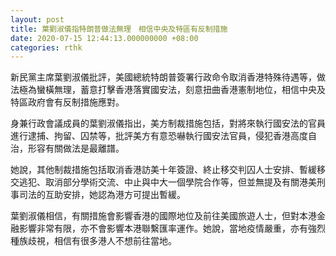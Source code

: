 ```yaml
---
layout: post
title: 葉劉淑儀指特朗普做法無理　相信中央及特區有反制措施
date: 2020-07-15 12:44:13.000000000 +08:00
categories: rthk
---
```


新民黨主席葉劉淑儀批評，美國總統特朗普簽署行政命令取消香港特殊待遇等，做法極為蠻橫無理，蓄意打擊香港落實國安法，刻意扭曲香港憲制地位，相信中央及特區政府會有反制措施應對。

身兼行政會議成員的葉劉淑儀指出，美方制裁措施包括，對將來執行國安法的官員進行逮捕、拘留、囚禁等，批評美方有意恐嚇執行國安法官員，侵犯香港高度自治，形容有關做法是最離譜。

她說，其他制裁措施包括取消香港訪美十年簽證、終止移交判囚人士安排、暫緩移交逃犯、取消部分學術交流、中止與中大一個學院合作等，但並無提及有關港美刑事司法的互助安排，她認為港方可提出暫緩。

葉劉淑儀相信，有關措施會影響香港的國際地位及前往美國旅遊人士，但對本港金融影響非常有限，亦不會影響本港聯繫匯率運作。她說，當地疫情嚴重，亦有強烈種族歧視，相信有很多港人不想前往當地。
